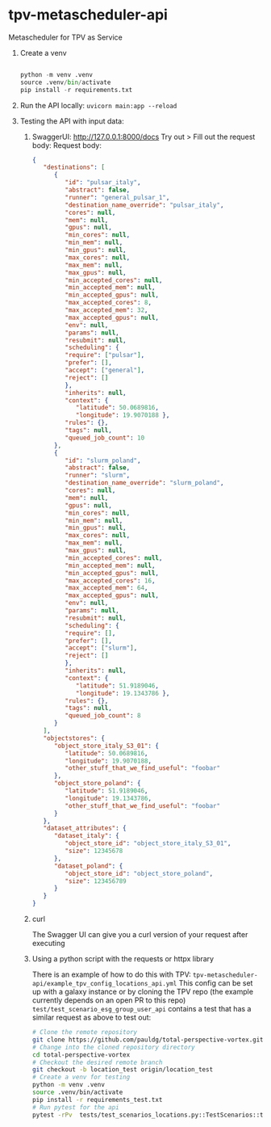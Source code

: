 # tpv-metascheduler-api

Metascheduler for TPV as Service

1. Create a venv

   ```python

   python -m venv .venv
   source .venv/bin/activate
   pip install -r requirements.txt
   ```

2. Run the API locally:
   `uvicorn main:app --reload`
3. Testing the API with input data:

   1. SwaggerUI: <http://127.0.0.1:8000/docs>
      Try out >  Fill out the request body:
      Request body:

      ```json
      {
         "destinations": [
            {
               "id": "pulsar_italy",
               "abstract": false,
               "runner": "general_pulsar_1",
               "destination_name_override": "pulsar_italy",
               "cores": null,
               "mem": null,
               "gpus": null,
               "min_cores": null,
               "min_mem": null,
               "min_gpus": null,
               "max_cores": null,
               "max_mem": null,
               "max_gpus": null,
               "min_accepted_cores": null,
               "min_accepted_mem": null,
               "min_accepted_gpus": null,
               "max_accepted_cores": 8,
               "max_accepted_mem": 32,
               "max_accepted_gpus": null,
               "env": null,
               "params": null,
               "resubmit": null,
               "scheduling": {
               "require": ["pulsar"],
               "prefer": [],
               "accept": ["general"],
               "reject": []
               },
               "inherits": null,
               "context": {
                  "latitude": 50.0689816,
                  "longitude": 19.9070188 },
               "rules": {},
               "tags": null,
               "queued_job_count": 10
            },
            {
               "id": "slurm_poland",
               "abstract": false,
               "runner": "slurm",
               "destination_name_override": "slurm_poland",
               "cores": null,
               "mem": null,
               "gpus": null,
               "min_cores": null,
               "min_mem": null,
               "min_gpus": null,
               "max_cores": null,
               "max_mem": null,
               "max_gpus": null,
               "min_accepted_cores": null,
               "min_accepted_mem": null,
               "min_accepted_gpus": null,
               "max_accepted_cores": 16,
               "max_accepted_mem": 64,
               "max_accepted_gpus": null,
               "env": null,
               "params": null,
               "resubmit": null,
               "scheduling": {
               "require": [],
               "prefer": [],
               "accept": ["slurm"],
               "reject": []
               },
               "inherits": null,
               "context": {
                  "latitude": 51.9189046,
                  "longitude": 19.1343786 },
               "rules": {},
               "tags": null,
               "queued_job_count": 8
            }
         ],
         "objectstores": {
            "object_store_italy_S3_01": {
               "latitude": 50.0689816,
               "longitude": 19.9070188,
               "other_stuff_that_we_find_useful": "foobar"
            },
            "object_store_poland": {
               "latitude": 51.9189046,
               "longitude": 19.1343786,
               "other_stuff_that_we_find_useful": "foobar"
            }
         },
         "dataset_attributes": {
            "dataset_italy": {
               "object_store_id": "object_store_italy_S3_01",
               "size": 12345678
            },
            "dataset_poland": {
               "object_store_id": "object_store_poland",
               "size": 123456789
            }
         }
      }
      ```

   2. curl

      The Swagger UI can give you a curl version of your request after executing

   3. Using a python script with the requests or httpx library

      There is an example of how to do this with TPV:
      `tpv-metascheduler-api/example_tpv_config_locations_api.yml`
      This config can be set up with a galaxy instance or by cloning the TPV repo (the example currently depends on an open PR to this repo)
      `test/test_scenario_esg_group_user_api` contains a test that has a similar request as above to test out:

      ```sh
      # Clone the remote repository
      git clone https://github.com/pauldg/total-perspective-vortex.git
      # Change into the cloned repository directory
      cd total-perspective-vortex
      # Checkout the desired remote branch
      git checkout -b location_test origin/location_test
      # Create a venv for testing
      python -m venv .venv
      source .venv/bin/activate
      pip install -r requirements_test.txt
      # Run pytest for the api
      pytest -rPv  tests/test_scenarios_locations.py::TestScenarios::test_scenario_esg_group_user_api
      ```


